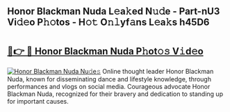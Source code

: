 ## Honor Blackman Nuda L𝚎a𝚔ed N𝚞𝚍e - Part-nU3 Vi𝚍𝚎o P𝚑𝚘tos - H𝚘𝚝 O𝚗𝚕yf𝚊ns L𝚎a𝚔s h45D6

# <h2><a href="http://kfasyp.oniu.top/?m=Honor+Blackman+Nuda">🔗👉 🔴 Honor Blackman Nuda P𝚑ot𝚘𝚜 V𝚒d𝚎o</a></h2>

[![Honor Blackman Nuda Nu𝚍e𝚜](https://i.imgur.com/0qMVB7G.gif)](http://kfasyp.oniu.top/?m=Honor+Blackman+Nuda)
Online thought leader Honor Blackman Nuda, known for disseminating dance and lifestyle knowledge, through performances and vlogs on social media. Courageous advocate Honor Blackman Nuda, recognized for their bravery and dedication to standing up for important causes.  
